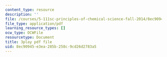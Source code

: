 ```yaml
---
content_type: resource
description: ''
file: /courses/5-111sc-principles-of-chemical-science-fall-2014/8ec90945e3ea285b258c9cd26d2783a5_739SB34oEyo.pdf
file_type: application/pdf
learning_resource_types: []
ocw_type: OCWFile
resourcetype: Document
title: 3play pdf file
uid: 8ec90945-e3ea-285b-258c-9cd26d2783a5
---
```

